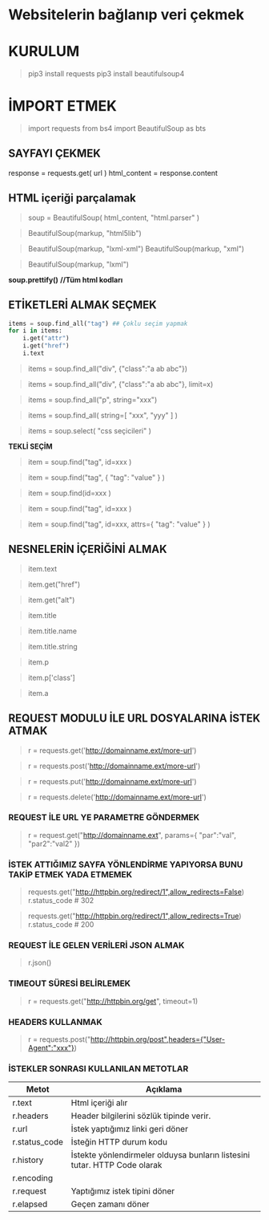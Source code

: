 # Websitelerin bağlanıp veri çekmek

# KURULUM
> pip3 install requests
> pip3 install beautifulsoup4


# İMPORT ETMEK
> import requests
> from bs4 import BeautifulSoup as bts

## SAYFAYI ÇEKMEK
response = requests.get( url )
html_content = response.content

## HTML içeriği parçalamak
> soup = BeautifulSoup( html_content, "html.parser" )

> BeautifulSoup(markup, "html5lib")

> BeautifulSoup(markup, "lxml-xml") BeautifulSoup(markup, "xml")

> BeautifulSoup(markup, "lxml")

**soup.prettify()** __//Tüm html kodları__


## ETİKETLERİ ALMAK SEÇMEK
```python
items = soup.find_all("tag") ## Çoklu seçim yapmak
for i in items:
	i.get("attr")
	i.get("href")
	i.text
```
> items = soup.find_all("div", {"class":"a ab abc"})

> items = soup.find_all("div", {"class":"a ab abc"}, limit=x)

> items = soup.find_all("p", string="xxx")

> items = soup.find_all( string=[ "xxx", "yyy" ]  )

> items = soup.select( "css seçicileri" )


**TEKLİ SEÇİM**
> item = soup.find("tag", id=xxx )

> item = soup.find("tag", { "tag": "value" } )

> item = soup.find(id=xxx )

> item = soup.find("tag", id=xxx )

> item = soup.find("tag", id=xxx, attrs={ "tag": "value" } )


## NESNELERİN İÇERİĞİNİ ALMAK

> item.text

> item.get("href")

> item.get("alt")

> item.title

> item.title.name

> item.title.string

> item.p

> item.p['class']

> item.a






## REQUEST MODULU İLE URL DOSYALARINA İSTEK ATMAK
> r = requests.get('http://domainname.ext/more-url')

> r = requests.post('http://domainname.ext/more-url')

> r = requests.put('http://domainname.ext/more-url')

> r = requests.delete('http://domainname.ext/more-url')

### REQUEST İLE URL YE PARAMETRE GÖNDERMEK
> r = request.get("http://domainname.ext", params={ "par":"val", "par2":"val2" })

### İSTEK ATTIĞIMIZ SAYFA YÖNLENDİRME YAPIYORSA BUNU TAKİP ETMEK YADA ETMEMEK

> requests.get("http://httpbin.org/redirect/1",allow_redirects=False)
> r.status_code # 302

> requests.get("http://httpbin.org/redirect/1",allow_redirects=True)
> r.status_code # 200


### REQUEST İLE GELEN VERİLERİ JSON ALMAK
> r.json()

### TIMEOUT SÜRESİ BELİRLEMEK
> r = requests.get("http://httpbin.org/get", timeout=1)


### HEADERS KULLANMAK
> r = requests.post("http://httpbin.org/post",headers={"User-Agent":"xxx"})

### İSTEKLER SONRASI KULLANILAN METOTLAR
| **Metot** | **Açıklama** |
| --- | --- |
| r.text | Html içeriği alır |
| r.headers | Header bilgilerini sözlük tipinde verir. |
| r.url | İstek yaptığımız linki geri döner |
| r.status_code | İsteğin HTTP durum kodu |
| r.history | İstekte yönlendirmeler olduysa bunların listesini tutar. HTTP Code olarak  |
| r.encoding |  |
| r.request | Yaptığımız istek tipini döner |
| r.elapsed | Geçen zamanı döner |